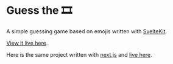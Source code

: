 # Guess the 🎞

A simple guessing game based on emojis written with [SvelteKit](https://kit.svelte.dev/).

[View it live here](https://emoji-svelte.vercel.app/).

Here is the same project written with [next.js](https://github.com/multivac61/emoji) and [live here](https://emoji-brown.vercel.app).
